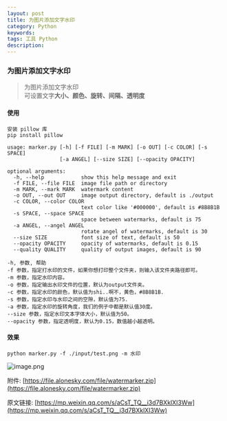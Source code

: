 ```yaml
---
layout: post
title: 为图片添加文字水印
category: Python
keywords: 
tags: 工具 Python
description: 
---
```


### 为图片添加文字水印

> 为图片添加文字水印   
> 可设置文字**大小、颜色、旋转、间隔、透明度**
#### 使用
```
安装 pillow 库
pip install pillow
```
```en
usage: marker.py [-h] [-f FILE] [-m MARK] [-o OUT] [-c COLOR] [-s SPACE]
                 [-a ANGEL] [--size SIZE] [--opacity OPACITY]

optional arguments:
  -h, --help            show this help message and exit
  -f FILE, --file FILE  image file path or directory
  -m MARK, --mark MARK  watermark content
  -o OUT, --out OUT     image output directory, default is ./output
  -c COLOR, --color COLOR
                        text color like '#000000', default is #8B8B1B
  -s SPACE, --space SPACE
                        space between watermarks, default is 75
  -a ANGEL, --angel ANGEL
                        rotate angel of watermarks, default is 30
  --size SIZE           font size of text, default is 50
  --opacity OPACITY     opacity of watermarks, default is 0.15
  --quality QUALITY     quality of output images, default is 90
```
```zh-cn
-h, 参数, 帮助
-f 参数，指定打水印的文件，如果你想打印整个文件夹，则输入该文件夹路径即可。
-m 参数，指定水印内容。
-o 参数，指定输出水印文件的位置，默认为output文件夹。
-c 参数，指定水印的颜色，默认值为shi..啊不，黄色，#8B8B1B.
-s 参数，指定水印与水印之间的空隙，默认值为75.
-a 参数，指定水印的旋转角度，我们的例子中都是默认值30度。
--size 参数，指定水印文本字体大小，默认值为50。
--opacity 参数，指定透明度，默认为0.15，数值越小越透明。

```
#### 效果
```
python marker.py -f ./input/test.png -m 水印
```
![image.png](https://blog.alonesky.com/storage/article/2021/04/24/PiP4A9JSOgz3sHvgMIa1K2JpBQc3Olb70QJnYcZr.png)

附件: [https://file.alonesky.com/file/watermarker.zip](https://file.alonesky.com/file/watermarker.zip)  

原文链接: [https://mp.weixin.qq.com/s/aCsT_TQ__i3d7BXklXI3Ww](https://mp.weixin.qq.com/s/aCsT_TQ__i3d7BXklXI3Ww)